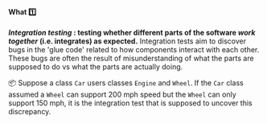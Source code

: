 <div id="title">

#### What :one:

</div>

<div id="body">

**_Integration testing_ : testing whether different parts of the software _work together_ (i.e. integrates) as expected.** Integration tests aim to discover bugs in the 'glue code' related to how components interact with each other. These bugs are often the result of misunderstanding of what the parts are supposed to do vs what the parts are actually doing. 

<tip-box> 

:package: Suppose a class `Car` users classes `Engine` and `Wheel`. If the `Car` class assumed a `Wheel` can support 200 mph speed but the `Wheel` can only support 150 mph, it is the integration test that is supposed to uncover this discrepancy.

</tip-box>

</div>

<div id="extras">
</div>

</div>
